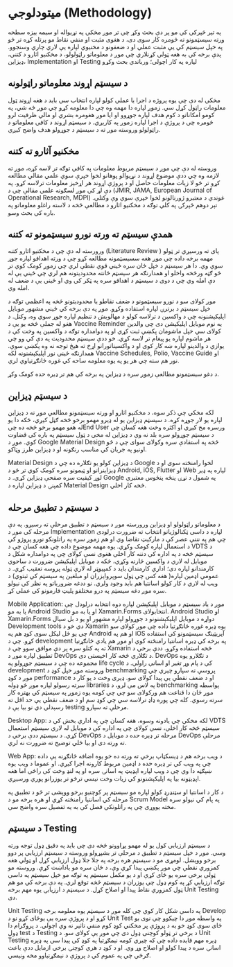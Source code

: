 # میتودلوجي (Methodology) 

په تېر څپرکي کي مو پر دې بحث وکړ چي تر موږ مخکي په نړيواله او سیمه ييزه سطحه ورته سیسټمونو ته څومره کار سوی دی، د هغوی مثبت او منفي نقاط مو پرتله کړه تر څو په خپل سیسټم کي يې مثبت عملي او د ضعفونو د مخنيوي لپاره یې لاري چاري وسنجوو. پدې برخه کي به هغه ټولي کړنلاري چي موږ د معلوماتو راټولولو، د مخکنيو اثارو د کتني، ډیزاين، Implementation او Testing  لپاره په کار اچولي؛ ورباندي بحث وکړو 

## د سیسټم اړوند معلوماتو راټولونه 

مخکي له دې چي يوه پروژه د اجرا يا عملي کولو لپاره انتخاب سي بايد د هغه اړوند ټول معلومات راټول کړل سي. زموږ لپاره دا مهمه وه چي دا معلومه کړو چي موږ څه شي، په کومو امکاناتو د کوم هدف لپاره جوړوو او ايا موږ هغومره بشري او مالي ظرفیت لرو څومره چي د پروژې د اجرا لپاره زموږ په کاريږي. د سیسټم اړوند د کافي معلوماتو د راټولولو وروسته موږ ته د سیسټم د جوړولو هدف واضح کیږي. 

## مخکنیو آثارو ته کتنه 

وروسته له دې چي موږ د سیسټم مربوط معلومات په کافي توګه تر لاسه کړه، موږ ته لازمه وه چي ددې موضوع اړوند د نړیوالو پوهانو لخوا خپرې سوي علمي مقالې مطالعه کړو تر څو لا زيات معلومات حاصل او د پروژې اړوند هر اړخیز معلومات ترلاسه کړو. په دې لړ کي موږ لسګونه علمي مقالې چي د (JMIR, JAMA, European Journal of Operational Research, MDPI) غوندي د معتبرو ژورنالونو لخوا خپرې سوي وې وکتلې. تېر دوهم څپرکۍ په کلي توګه د مخکنيو اثارو د مطالعې څخه د لاسته راغلو معلوماتو په باره کي بحث وسو. 

## همدې سیسټم ته ورته نورو سیسټمونو ته کتنه 

ورورسته له دې چي د مخکنيو اثارو کتنه (Literature Review  ) پای ته ورسیږي تر ټولو مهمه برخه داده چي موږ هغه سسیسټمونه مطالعه کړو چي د ورته اهدافو لپاره جوړ سوي وي. دا هر سیسټم د خپل ځان سره ځیني قوي نقطې لري چي زموږ کومک کوي تر څو ګټه ورڅخه واخلو او همدارنګه هر سیسټم ځانته محدودیتونه هم لري چي ځيني یې له دې امله وي چي د دوی د سیسټم د اهدافو سره په ټکر کي وي او ځيني يې د ضعف له امله وي. 

 موږ کولای سو د نورو سیسټمونو د ضعف نقاطو يا محدوديتونو څخه په اعظمي توګه د خپل سيسټم د برترۍ لپاره استفاده وکړو. موږ په دې برخه کي ځیني مشهور موبایل اپلیکېشنونه چي د واکسین د ترلاسه کولو د مهالویش د تنظيم لپاره جوړ سوي وه، وکتل. د هغو له جملې څخه يو يې د Vaccine Reminder  يه نوم موبايل اپلیکېشن دی چي والدين کولای سي خپل ماشومان پکښي ثبت کړي او په دوامداره توګه د واکسين په وخت کي د هر ماشوم لپاره یو پیغام تر لاسه کړي. خو ددې سیسټم محدودیت په دې کي وو چي یوازي د والدینو لپاره ښه کار کوی او د واکسيناتورانو اړخ ته هیڅ توجه نه وه پکښي سوې. همدارنګه ځیني نور اپلیکېشنونه لکه Vaccine Schedules, Polio, Vaccine Guide  او نور هم سته چي هر يو په يوه معلومه ساحه کي غوره ځانګړتیاوي لري. 

د دغو سیسټمونو مطالعې زموږ سره د ډيزاين په برخه کي هم تر ډیره حده کومک وکړ. 

## د سیسټم ډیزاین 

لکه مخکي چي ذکر سوه، د مخکنيو اثارو او ورته سیسټمونو مطالعې موږ ته د ډيزاین لپاره يو لار جوړه کړه. د سیسټم ډيزاین يو له ډیرو مهمو برخو څخه ګڼل کيږي، ځکه دا يو له هغو مهمو برخو څخه ده چيEnd User  ورسره مخ کیږي او اکثره وخت هغه کسان چي د سیسټم جوړولو سره بلد نه وي د ډیزاین له مخي د ټول سیسټم په باره کي قضاوت کوي. موږ د Google Material Design څخه په استفادې سره وکولای سوای چي د څو اونيو په جريان کي مناسب رنګونه او د ډيزاين طرز وټاکو. 

Material Design د ډيزاين کولو يو تګلاره ده چي د Google لخوا رامنځته سوی او د ډيزاينرانو او ټیمونو سره کومک کوي تر څو د Android, iOS, Flutter  او Web لپاره په ډیر لوړ کیفیت سره صفحې ډیزاین کړي. د Google په شمول د نړۍ پنځه پنځوس معتبري کمپنۍ د ډیزاين لپاره د Material Design  څخه کار اخلي.  

## د سیسټم د تطبیق مرحله 

د معلوماتو راټولولو او ډیزاین ورورسته موږ د سیسټم د تطبيق مرحلې ته رسيږو. په دې مرحله کي موږ د Implementation  لپاره د داسي ټکنالوژیانو انتخاب ته ضرورت درلودی چي هم په ننني عصر کي د مارکيټ تقاضا وي او هم زموږ سره په راتلونکو نورو پروژو کي د استعمال لپاره کومک وکړي. يوه مهمه موضوع داده چي هغه کسان چي د VDTS د سیسټم څخه د په اداره کي دننه کار اخلي هغوی نسي کولای چي په دوامداره شکل د موبايل له لاري د واکسين څارنه وکړي، ځکه د موبايل اپليکيشن ضرورت د ساحوي کارمندانو لپاره دی؛ اداري کارمندان بايد د کمپیوټر له لاري ټوله پروسه تعقيب کړي. د عمومي اډمين لپاره( هغه کس چي ټول سوپروايزران او مبلغين په سیسټم کي ثبتوي) د ويب له لاري د کار کولو اسانتيا هم بايد وجود ولري. نو ددغه ضرورياتو په نظر کي نيولو سره موږ دغه سیسټم په درو مختلفو پليټ فارمونو کي عملي کړ. 

Mobile Application: موږ د ياد سیسټم د موبايل اپلیکېشن لپاره دوه انتخابه درلودل چي يا به مو Android Studio  او يا به مو Xamarin.Forms انتخابولای. Android Studio  او Xamarin.Forms دواړه د موبايل اپليکېشنونو د جوړولو لپاره مشهور او يو د بل سيال Development tools دي خو د Xamarin يوه ډیره غوره ځانګړتيا داده چي موږ کولای سو چي يو ځل لیکل سوی کوډ هم په Android  او هم په iOS آپريټينګ سیسټمونو کي استفاده کړو. چي د development  په برخه کي ډيره اسانتیا رامنځته کوي او موږ هم يادي ځانګړتيا ته په کتلو سره پر دې موافق سوو چي د Xamarin څخه استفاده وکړو. ددې برخي د تطبيق لپاره موږ د DevOps د تګلاري څخه کار اخيستی دی.  DevOps د تګلارو يوه مجموعه ده چي د سیسټم جوړولو په life cycle کي د پام وړ تغير او اساني راولي. د development وروسته موږ خپل کوډ د benchmarking پروسې ته سپارو چيري چي موږ د کوډ performance او د ضعف نقطې يې پیدا کولای سو. ډیری وخت د يو کار د سرته رسولو لپاره موږ څو ډوله libraries په لاس مي لرو، د benchmarking پواسطه موږ ځان دا قناعت هم ورکولای سو چي چي کومه يوه زموږ په سيسټم کي بهتره کار سرته رسوي. کله چي پوره ډاډ ترلاسه سي چي کوډ سم او د ضعف نقطې يې حد اقل ته رسېدلي دي نو بيا يې د testing مرحلې ته سپارو.  

Desktop App: لکه مخکي چي يادونه وسوه، هغه کسان چي په اداري بخش کي د VDTS سیسټم څخه کار اخلي، نسي کولای چي په اداره کي د موبايل له لاري سیسټم استعمال کړي. د سيسټم ددې برخي د DevOps مرحله تر ډيره حده د موبايل د DevOps مرحلې ته ورته دی او بیا ځلي توضيح ته ضرورت نه لري. 

Web App: د ويب برخه هم د ډيسکټاپ برخي ته ورته ده خو يوه اضافه ځانګړنه يې داده چي په ويب کي تر ډيره حده د اډمين مربوط کارونه اجرا کيږي. او عموما د ويب يوه ښېګڼه دا وي چي د ويب لپاره اپډيټ په اسانۍ سره او په لنډ وخت کي راځي اما هغه اپډيټونه بيا په اپليکېشنونو کي زيات وخت نيسي ترڅو تر يوزرانو پوري ورسيږي. 

د کار د اسانتيا او سټنډرډ کولو لپاره مو سیسټم پر کوچنيو برخو ووېشی تر څو د تطبیق په مرحله کي اسانتيا رامنځته کړي او هره برخه مو د Scrum Model په پام کي نیولو سره مخته یووړی چي په راتلونکي فصل کي به يه تفصیل سره واضح سي. 

## د سیسټم Testing 

د سیسټم ارزيابي کول يو له مهمو پړاوونو څخه دی چي بايد په دقیق ډول توجه ورته وسي. موږ د خپل سیسټم د تطبيق د مرحلې تر بشپړولو وروسته د سیسټم ارزيابي پر دوو برخو ووېشل. لومړی مو د سیسټم هره برخه په جلا جلا ډول ارزيابي کړل او ټولي هغه کمزوري نقطې چي موږ پکښي پیدا کړي وې، د ځان سره مو ياداښت کړې. وروسته مو ټولي برخي سره يو ځای کړې او د يو مکمل سیسټم په توګه مو خپل سیسټم په داسي توګه ارزيابي کړ په کوم ډول چي یوزران د سیسټم څخه توقع لري. په دې برخه کي مو هم ټول کمزوري نقاط پیدا او اصلاح کړل. د سیسټم د ارزيابۍ يوه مهم برخه Unit Testing دی.  

Unit Testing په داسي شکل کار کوي چي کله موږ د سیسټم يوه معلومه برخه Develop کړو او د پروژې سره يې يوځای کړو نو د Unit Test په واسطه موږ دا چيکوو چي نوی يو ځای سوی کوډ خو به د پروژې پر مخکني کوډ کوم منفي تاثير نه وي اچولی. د پروګرام دا ډول test د Testing د برخي تر ټولو کوچنی ډول دی چي موږ يې کولای سو. د Unit Testing ډېره مهم فايده داده چي که چيري کومه نيمګړتيا په کوډ کي پیدا سي په ډېره اسانۍ سره د پيدا کولو او اصلاح وړ وي. او د کوډ د هري کوچنۍ برخي ازمايل ددې باعث ګرڅي چي په عموم کي د پروژې د نيمګړتياوو مخه ونیسي. 